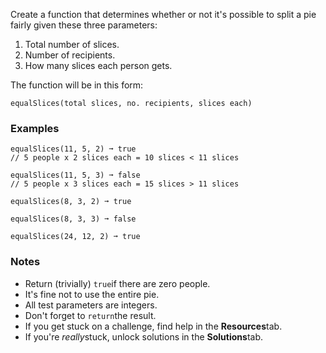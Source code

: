 Create a function that determines whether or not it's possible to split a pie fairly given these three parameters:

1.  Total number of slices.
2.  Number of recipients.
3.  How many slices each person gets.

The function will be in this form:

    equalSlices(total slices, no. recipients, slices each)


### Examples ###
    equalSlices(11, 5, 2) ➞ true
    // 5 people x 2 slices each = 10 slices < 11 slices

    equalSlices(11, 5, 3) ➞ false
    // 5 people x 3 slices each = 15 slices > 11 slices

    equalSlices(8, 3, 2) ➞ true

    equalSlices(8, 3, 3) ➞ false

    equalSlices(24, 12, 2) ➞ true


### Notes ###
*   Return (trivially) `true`if there are zero people.
*   It's fine not to use the entire pie.
*   All test parameters are integers.
*   Don't forget to `return`the result.
*   If you get stuck on a challenge, find help in the **Resources**tab.
*   If you're *really*stuck, unlock solutions in the **Solutions**tab.